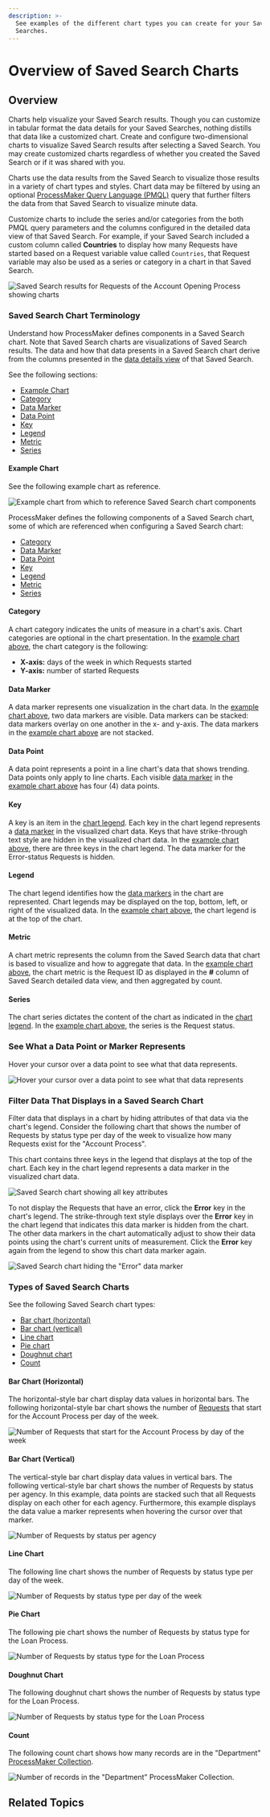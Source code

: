 ```yaml
---
description: >-
  See examples of the different chart types you can create for your Saved
  Searches.
---
```


# Overview of Saved Search Charts

## Overview

Charts help visualize your Saved Search results. Though you can customize in tabular format the data details for your Saved Searches, nothing distills that data like a customized chart. Create and configure two-dimensional charts to visualize Saved Search results after selecting a Saved Search. You may create customized charts regardless of whether you created the Saved Search or if it was shared with you.

Charts use the data results from the Saved Search to visualize those results in a variety of chart types and styles. Chart data may be filtered by using an optional [ProcessMaker Query Language \(PMQL\)](../../search-processmaker-data-using-pmql.md) query that further filters the data from that Saved Search to visualize minute data.

Customize charts to include the series and/or categories from the both PMQL query parameters and the columns configured in the detailed data view of that Saved Search. For example, if your Saved Search included a custom column called **Countries** to display how many Requests have started based on a Request variable value called `Countries`, that Request variable may also be used as a series or category in a chart in that Saved Search.

![Saved Search results for Requests of the Account Opening Process showing charts](../../../.gitbook/assets/request-type-charts-tab-saved-search-package.png)

### Saved Search Chart Terminology

Understand how ProcessMaker defines components in a Saved Search chart. Note that Saved Search charts are visualizations of Saved Search results. The data and how that data presents in a Saved Search chart derive from the columns presented in the [data details view](../view-saved-searches-that-are-shared-with-you/view-search-results-for-a-saved-search.md) of that Saved Search.

See the following sections:

* [Example Chart](overview-of-saved-search-charts.md#example-chart)
* [Category](overview-of-saved-search-charts.md#category)
* [Data Marker](overview-of-saved-search-charts.md#data-marker)
* [Data Point](overview-of-saved-search-charts.md#data-point)
* [Key](overview-of-saved-search-charts.md#key)
* [Legend](overview-of-saved-search-charts.md#legend)
* [Metric](overview-of-saved-search-charts.md#metric)
* [Series](overview-of-saved-search-charts.md#series)

#### Example Chart

See the following example chart as reference.

![Example chart from which to reference Saved Search chart components](../../../.gitbook/assets/line-chart-request-hide-attribute-example-saved-searches-package.png)

ProcessMaker defines the following components of a Saved Search chart, some of which are referenced when configuring a Saved Search chart:

* [Category](overview-of-saved-search-charts.md#category)
* [Data Marker](overview-of-saved-search-charts.md#data-marker)
* [Data Point](overview-of-saved-search-charts.md#data-point)
* [Key](overview-of-saved-search-charts.md#key)
* [Legend](overview-of-saved-search-charts.md#legend)
* [Metric](overview-of-saved-search-charts.md#metric)
* [Series](overview-of-saved-search-charts.md#series)

#### Category

A chart category indicates the units of measure in a chart's axis. Chart categories are optional in the chart presentation. In the [example chart above](overview-of-saved-search-charts.md#example-chart), the chart category is the following:

* **X-axis:** days of the week in which Requests started
* **Y-axis:** number of started Requests

#### Data Marker

A data marker represents one visualization in the chart data. In the [example chart above](overview-of-saved-search-charts.md#example-chart), two data markers are visible. Data markers can be stacked: data markers overlay on one another in the x- and y-axis. The data markers in the [example chart above](overview-of-saved-search-charts.md#example-chart) are not stacked.

#### Data Point

A data point represents a point in a line chart's data that shows trending. Data points only apply to line charts. Each visible [data marker](overview-of-saved-search-charts.md#data-marker) in the [example chart above](overview-of-saved-search-charts.md#example-chart) has four \(4\) data points.

#### Key

A key is an item in the [chart legend](overview-of-saved-search-charts.md#legend-chart-legend). Each key in the chart legend represents a [data marker](overview-of-saved-search-charts.md#data-marker) in the visualized chart data. Keys that have strike-through text style are hidden in the visualized chart data. In the [example chart above](overview-of-saved-search-charts.md#example-chart), there are three keys in the chart legend. The data marker for the Error-status Requests is hidden.

#### Legend

The chart legend identifies how the [data markers](overview-of-saved-search-charts.md#data-marker) in the chart are represented. Chart legends may be displayed on the top, bottom, left, or right of the visualized data. In the [example chart above](overview-of-saved-search-charts.md#legend-chart-legend), the chart legend is at the top of the chart.

#### Metric

A chart metric represents the column from the Saved Search data that chart is based to visualize and how to aggregate that data. In the [example chart above](overview-of-saved-search-charts.md#example-chart), the chart metric is the Request ID as displayed in the **\#** column of Saved Search detailed data view, and then aggregated by count.

#### Series

The chart series dictates the content of the chart as indicated in the [chart legend](overview-of-saved-search-charts.md#legend-chart-legend). In the [example chart above](overview-of-saved-search-charts.md#example-chart), the series is the Request status.

### See What a Data Point or Marker Represents

Hover your cursor over a data point to see what that data represents.

![Hover your cursor over a data point to see what that data represents](../../../.gitbook/assets/bar-chart-vertical-stacked-example-saved-searches-package.png)

### Filter Data That Displays in a Saved Search Chart

Filter data that displays in a chart by hiding attributes of that data via the chart's legend. Consider the following chart that shows the number of Requests by status type per day of the week to visualize how many Requests exist for the "Account Process".

This chart contains three keys in the legend that displays at the top of the chart. Each key in the chart legend represents a data marker in the visualized chart data.

![Saved Search chart showing all key attributes](../../../.gitbook/assets/line-chart-request-all-attributes-example-saved-searches-package.png)

To not display the Requests that have an error, click the **Error** key in the chart's legend. The strike-through text style displays over the **Error** key in the chart legend that indicates this data marker is hidden from the chart. The other data markers in the chart automatically adjust to show their data points using the chart's current units of measurement. Click the **Error** key again from the legend to show this chart data marker again.

![Saved Search chart hiding the &quot;Error&quot; data marker](../../../.gitbook/assets/line-chart-request-hide-attribute-example-saved-searches-package.png)

### Types of Saved Search Charts

See the following Saved Search chart types:

* [Bar chart \(horizontal\)](overview-of-saved-search-charts.md#bar-chart-horizontal)
* [Bar chart \(vertical\)](overview-of-saved-search-charts.md#bar-chart-vertical)
* [Line chart](overview-of-saved-search-charts.md#line-chart)
* [Pie chart](overview-of-saved-search-charts.md#pie-chart)
* [Doughnut chart](overview-of-saved-search-charts.md#doughnut-chart)
* [Count](overview-of-saved-search-charts.md#count)

#### Bar Chart \(Horizontal\)

The horizontal-style bar chart display data values in horizontal bars. The following horizontal-style bar chart shows the number of [Requests](../../requests/what-is-a-request.md) that start for the Account Process per day of the week.

![Number of Requests that start for the Account Process by day of the week](../../../.gitbook/assets/bar-chart-horizontal-example-saved-searches-package.png)

#### Bar Chart \(Vertical\)

The vertical-style bar chart display data values in vertical bars. The following vertical-style bar chart shows the number of Requests by status per agency. In this example, data points are stacked such that all Requests display on each other for each agency. Furthermore, this example displays the data value a marker represents when hovering the cursor over that marker.

![Number of Requests by status per agency](../../../.gitbook/assets/bar-chart-vertical-stacked-example-saved-searches-package.png)

#### Line Chart

The following line chart shows the number of Requests by status type per day of the week.

![Number of Requests by status type per day of the week](../../../.gitbook/assets/line-chart-request-all-attributes-example-saved-searches-package.png)

#### Pie Chart

The following pie chart shows the number of Requests by status type for the Loan Process.

![Number of Requests by status type for the Loan Process](../../../.gitbook/assets/pie-chart-example-saved-searches-package.png)

#### Doughnut Chart

The following doughnut chart shows the number of Requests by status type for the Loan Process.

![Number of Requests by status type for the Loan Process](../../../.gitbook/assets/doughnut-chart-example-saved-searches-package.png)

#### Count

The following count chart shows how many records are in the "Department" [ProcessMaker Collection](../../../collections/what-is-a-collection.md).

![Number of records in the &quot;Department&quot; ProcessMaker Collection.](../../../.gitbook/assets/count-chart-example-saved-searches-package.png)

## Related Topics

